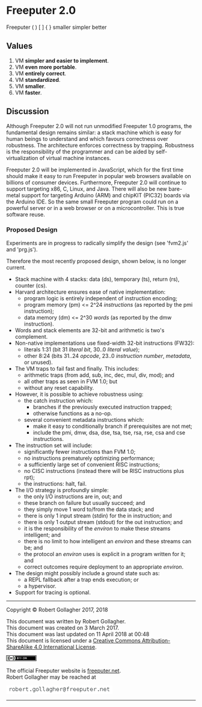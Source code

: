 <meta http-equiv="content-type" content="text/html;charset=utf-8">

# Freeputer&nbsp;2.0

Freeputer ( ) \[ \] { } smaller simpler better

## Values

1. VM **simpler and easier to implement**.
2. VM **even more portable**.
3. VM **entirely correct**.
4. VM **standardized**.
5. VM **smaller**.
6. VM **faster**.

## Discussion

Although Freeputer 2.0 will not run unmodified Freeputer 1.0 programs, the fundamental design remains similar: a stack machine which is easy for human beings to understand and which favours correctness over robustness. The architecture enforces correctness by trapping. Robustness is the responsibility of the programmer and can be aided by self-virtualization of virtual machine instances.

Freeputer 2.0 will be implemented in JavaScript, which for the first time should make it easy to run Freeputer in popular web browsers available on billions of consumer devices. Furthermore, Freeputer 2.0 will continue to support targeting x86, C, Linux, and Java. There will also be new bare-metal support for targeting Arduino (ARM) and chipKIT (PIC32) boards via the Arduino IDE. So the same small Freeputer program could run on a powerful server or in a web browser or on a microcontroller. This is true software reuse.

### Proposed Design

Experiments are in progress to radically simplify the design (see 'fvm2.js' and 'prg.js').

Therefore the most recently proposed design, shown below, is no longer current.

- Stack machine with 4 stacks: data (ds), temporary (ts), return (rs), counter (cs).
- Harvard architecture ensures ease of native implementation:
    - program logic is entirely independent of instruction encoding;
    - program memory (pm) <= 2^24 *instructions* (as reported by the pmi instruction);
    - data memory (dm) <= 2^30 *words* (as reported by the dmw instruction).
- Words and stack elements are 32-bit and arithmetic is two's complement.
- Non-native implementations use fixed-width 32-bit instructions (FW32):
    - literals 1:31 (bit 31 *literal bit*, 30..0 *literal value*);
    - other 8:24 (bits 31..24 *opcode*, 23..0 *instruction number*, *metadata*, or unused).
- The VM traps to fail fast and finally. This includes:
    - arithmetic traps (from add, sub, inc, dec, mul, div, mod); and
    - all other traps as seen in FVM 1.0; but
    - without any reset capability.
- However, it is possible to achieve robustness using:
    - the catch instruction which:
        - branches if the previously executed instruction trapped;
        - otherwise functions as a no-op.
    - several convenient metadata instructions which:
        - make it easy to conditionally branch if prerequisites are not met;
        - include the pmi, dmw, dsa, dse, tsa, tse, rsa, rse, csa and cse instructions.
- The instruction set will include:
    - significantly fewer instructions than FVM 1.0;
    - no instructions prematurely optimizing performance;
    - a sufficiently large set of convenient RISC instructions;
    - no CISC instructions (instead there will be RISC instructions plus rpt);
    - the instructions: halt, fail.
- The I/O strategy is profoundly simple:
    - the only I/O instructions are in, out; and
    - these branch on failure but usually succeed; and
    - they simply move 1 word to/from the data stack; and
    - there is only 1 input stream (stdin) for the in instruction; and
    - there is only 1 output stream (stdout) for the out instruction; and
    - it is the responsibility of the *environ* to make these streams intelligent; and
    - there is no limit to how intelligent an *environ* and these streams can be; and
    - the protocol an *environ* uses is explicit in a program written for it; and
    - correct outcomes require deployment to an appropriate *environ*.
- The design might possibly include a ground state such as:
    - a REPL fallback after a trap ends execution; or
    - a hypervisor.
- Support for tracing is optional.


---

Copyright © Robert Gollagher 2017, 2018  

This document was written by Robert Gollagher.  
This document was created on 3 March 2017.  
This document was last updated on 11 April 2018 at 00:48  
This document is licensed under a [Creative Commons Attribution-ShareAlike 4.0 International License](http://creativecommons.org/licenses/by-sa/4.0/).

[![](doc/img/80x15.png)](http://creativecommons.org/licenses/by-sa/4.0/)


The official Freeputer website is [freeputer.net](http://www.freeputer.net).  
Robert Gollagher may be reached at

![](doc/img/abc.png)

---

